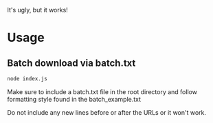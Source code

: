 It's ugly, but it works!

# Usage

## Batch download via batch.txt

```bash
node index.js
```

Make sure to include a batch.txt file in the root directory and follow formatting style found in the batch_example.txt

Do not include any new lines before or after the URLs or it won't work.
